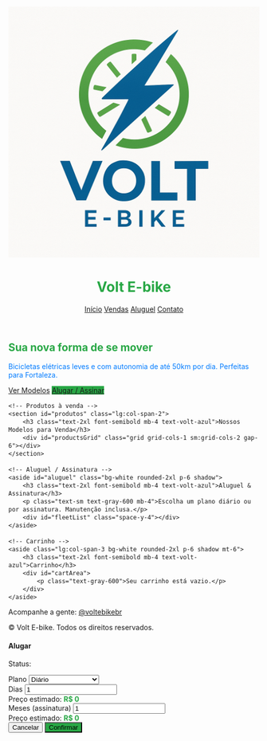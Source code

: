 <!DOCTYPE html>
<html lang="pt-BR">
<head>
    <meta charset="utf-8" />
    <meta name="viewport" content="width=device-width, initial-scale=1" />
    <title>Volt E-bike | Bicicletas Elétricas em Fortaleza</title>
    <script src="https://cdn.tailwindcss.com"></script>
    <style>
        :root {
            --cor-primaria: #28a745;
            --cor-secundaria: #007bff;
        }
        .bg-volt-verde { background-color: var(--cor-primaria); }
        .text-volt-verde { color: var(--cor-primaria); }
        .bg-volt-azul { background-color: var(--cor-secundaria); }
        .text-volt-azul { color: var(--cor-secundaria); }
        .border-volt-verde { border-color: var(--cor-primaria); }
    </style>
</head>
<body class="bg-gray-50 flex flex-col min-h-screen">

<header class="bg-white shadow-sm p-4 flex justify-between items-center">
    <div class="flex items-center gap-4">
        <img src="https://raw.githubusercontent.com/erosvasconcelos05-ops/Volt-E-bike/c1116dd21f13b804560a8f4a7b8a7a4a6a0e494c/Volt%20E-bike.png" alt="Logo Volt E-bike" class="h-12 w-12 rounded-lg" />
        <h1 class="text-2xl font-bold text-volt-verde">Volt E-bike</h1>
    </div>
    <nav class="space-x-6">
        <a href="#home" class="hover:text-volt-azul">Início</a>
        <a href="#produtos" class="hover:text-volt-azul">Vendas</a>
        <a href="#aluguel" class="hover:text-volt-azul">Aluguel</a>
        <a href="#contato" class="hover:text-volt-azul">Contato</a>
    </nav>
</header>

<section id="home" class="bg-gray-100 text-center py-16">
    <h2 class="text-4xl font-bold mb-2 text-volt-verde">Sua nova forma de se mover</h2>
    <p class="text-lg mb-4 text-volt-azul">Bicicletas elétricas leves e com autonomia de até 50km por dia. Perfeitas para Fortaleza.</p>
    <div class="flex justify-center gap-4">
        <a href="#produtos" class="bg-black text-white px-6 py-3 rounded-full font-semibold hover:bg-gray-800">Ver Modelos</a>
        <a href="#aluguel" class="bg-volt-verde text-white px-6 py-3 rounded-full font-semibold hover:opacity-80">Alugar / Assinar</a>
    </div>
</section>

<main class="flex-1 p-8 grid grid-cols-1 lg:grid-cols-3 gap-8">

    <!-- Produtos à venda -->
    <section id="produtos" class="lg:col-span-2">
        <h3 class="text-2xl font-semibold mb-4 text-volt-azul">Nossos Modelos para Venda</h3>
        <div id="productsGrid" class="grid grid-cols-1 sm:grid-cols-2 gap-6"></div>
    </section>

    <!-- Aluguel / Assinatura -->
    <aside id="aluguel" class="bg-white rounded-2xl p-6 shadow">
        <h3 class="text-2xl font-semibold mb-4 text-volt-azul">Aluguel & Assinatura</h3>
        <p class="text-sm text-gray-600 mb-4">Escolha um plano diário ou por assinatura. Manutenção inclusa.</p>
        <div id="fleetList" class="space-y-4"></div>
    </aside>

    <!-- Carrinho -->
    <aside class="lg:col-span-3 bg-white rounded-2xl p-6 shadow mt-6">
        <h3 class="text-2xl font-semibold mb-4 text-volt-azul">Carrinho</h3>
        <div id="cartArea">
            <p class="text-gray-600">Seu carrinho está vazio.</p>
        </div>
    </aside>

</main>

<footer id="contato" class="bg-black text-white p-6 text-center">
    <p>Acompanhe a gente: <a href="https://www.instagram.com/voltebikebr" target="_blank" class="hover:text-volt-verde font-semibold">@voltebikebr</a></p>
    <p>&copy; <span id="year"></span> Volt E-bike. Todos os direitos reservados.</p>
</footer>

<!-- Modal de Aluguel -->
<div id="rentalModal" class="fixed inset-0 bg-black/50 hidden items-center justify-center p-4">
    <div class="bg-white rounded-xl max-w-md w-full p-6">
        <h4 id="modalTitle" class="text-xl font-semibold mb-2">Alugar</h4>
        <p id="modalStatus" class="text-sm text-gray-600 mb-4">Status: </p>
        <div class="space-y-3">
            <div>
                <label class="block text-sm font-medium">Plano</label>
                <select id="modalPlan" class="mt-1 w-full border rounded px-3 py-2">
                    <option value="diario">Diário</option>
                    <option value="assinatura">Assinatura (mensal)</option>
                </select>
            </div>
            <div id="modalDaily">
                <label class="block text-sm font-medium">Dias</label>
                <input id="modalDays" type="number" min="1" value="1" class="mt-1 w-full border rounded px-3 py-2" />
                <div class="mt-2">Preço estimado: <strong id="modalPriceDay" class="text-volt-verde">R$ 0</strong></div>
            </div>
            <div id="modalMonthly" class="hidden">
                <label class="block text-sm font-medium">Meses (assinatura)</label>
                <input id="modalMonths" type="number" min="1" value="1" class="mt-1 w-full border rounded px-3 py-2" />
                <div class="mt-2">Preço estimado: <strong id="modalPriceMonth" class="text-volt-verde">R$ 0</strong></div>
            </div>
            <div class="flex justify-end gap-3 mt-4">
                <button id="modalCancel" class="px-4 py-2 border rounded">Cancelar</button>
                <button id="modalConfirm" class="px-4 py-2 bg-volt-verde text-white rounded hover:opacity-80">Confirmar</button>
            </div>
        </div>
    </div>
</div>

<script>
    const products = [
        { id: 1, name: "Modelo Urbano", price: 4999.90, img: "https://raw.githubusercontent.com/erosvasconcelos05-ops/Volt-E-bike/28a545889195046b56009dd14703ff643b5e5ae6/OGGI_E_BW_8.0.webp", description: "Design ergonômico, ideal para o dia a dia e entregas." },
        { id: 2, name: "Modelo Aventura", price: 8990.00, img: "https://raw.githubusercontent.com/erosvasconcelos05-ops/Volt-E-bike/erosvasconcelos05-ops-patch-2/bicicleta_eletrica_oggi_streetgo_s12_4101_variacao_7197_1_a236e6a3e6cf4abe3c4e63ab28f223cd.webp", description: "Potência extra e suspensão para terrenos mais desafiadores." }
    ];

    let fleet = [
        { id: 101, model: "City E-Bike", type: "elétrica", status: "disponível", pricePerDay: 15, pricePerMonth: 500, img: "https://raw.githubusercontent.com/erosvasconcelos05-ops/Volt-E-bike/28a545889195046b56009dd14703ff643b5e5ae6/OGGI_E_BW_8.0.webp" },
        { id: 102, model: "Delivery Pro", type: "elétrica", status: "disponível", pricePerDay: 25, pricePerMonth: 750, img: "https://raw.githubusercontent.com/erosvasconcelos05-ops/Volt-E-bike/erosvasconcelos05-ops-patch-2/bicicleta_eletrica_oggi_streetgo_s12_4101_variacao_7197_1_a236e6a3e6cf4abe3c4e63ab28f223cd.webp" }
    ];

    const cart = [];
    const productsGrid = document.getElementById('productsGrid');
    const fleetList = document.getElementById('fleetList');
    const cartArea = document.getElementById('cartArea');
    const yearSpan = document.getElementById('year');
    const rentalModal = document.getElementById('rentalModal');
    const modalTitle = document.getElementById('modalTitle');
    const modalStatus = document.getElementById('modalStatus');
    const modalPlan = document.getElementById('modalPlan');
    const modalDaily = document.getElementById('modalDaily');
    const modalMonthly = document.getElementById('modalMonthly');
    const modalDays = document.getElementById('modalDays');
    const modalMonths = document.getElementById('modalMonths');
    const modalPriceDay = document.getElementById('modalPriceDay');
    const modalPriceMonth = document.getElementById('modalPriceMonth');
    const modalCancel = document.getElementById('modalCancel');
    const modalConfirm = document.getElementById('modalConfirm');
    let selectedUnit = null;

    function formatBRL(value){ return value.toLocaleString('pt-BR',{style:'currency',currency:'BRL'}); }

    function renderProducts(){
        productsGrid.innerHTML = '';
        products.forEach(p=>{
            const card=document.createElement('article');
            card.className="bg-white rounded-2xl shadow p-4 hover:scale-105 transition-transform";
            card.innerHTML=`
                <img src="${p.img}" alt="${p.name}" class="rounded-xl mb-3 w-full h-40 object-cover" />
                <h4 class="font-semibold">${p.name}</h4>
                <p class="text-sm text-gray-600">${p.description}</p>
                <div class="mt-2 flex items-center justify-between">
                    <div class="text-volt-verde font-bold">${formatBRL(p.price)}</div>
                    <button data-id="${p.id}" class="addToCartBtn bg-black text-white px-3 py-1 rounded hover:opacity-80">Adicionar</button>
                </div>
            `;
            productsGrid.appendChild(card);
        });
        document.querySelectorAll('.addToCartBtn').forEach(btn=>{
            btn.addEventListener('click', e=>{
                const id=Number(e.currentTarget.dataset.id);
                addToCart(products.find(x=>x.id===id));
            });
        });
    }

    function renderFleet(){
        fleetList.innerHTML='';
        fleet.forEach(u=>{
            const wrap=document.createElement('div');
            wrap.className="border border-volt-verde rounded-lg p-3 flex flex-col sm:flex-row items-center gap-4";
            wrap.innerHTML=`
                <img src="${u.img}" alt="${u.model}" class="w-full sm:w-32 h-32 object-cover rounded-lg" />
                <div class="flex-1">
                    <div class="font-semibold">${u.model}</div>
                    <div class="text-xs text-gray-600">Status: <span class="font-bold">${u.status}</span></div>
                    <div class="text-sm text-gray-700">${formatBRL(u.pricePerDay)}/dia • ${formatBRL(u.pricePerMonth)}/mês</div>
                </div>
                <div class="flex flex-col gap-2">
                    <button class="rentBtn px-3 py-1 bg-black text-white rounded hover:opacity-80 ${u.status!=='disponível'?'opacity-50 cursor-not-allowed':''}" ${u.status!=='disponível'?'disabled':''} data-id="${u.id}">Alugar</button>
                    <button class="subscribeBtn px-3 py-1 bg-volt-verde text-white rounded hover:opacity-80 ${u.status!=='disponível'?'opacity-50 cursor-not-allowed':''}" ${u.status!=='disponível'?'disabled':''} data-id="${u.id}">Assinar</button>
                    <button class="adminStatusBtn px-2 py-1 border rounded text-xs" data-id="${u.id}">Admin status</button>
                </div>
            `;
            fleetList.appendChild(wrap);
        });
        document.querySelectorAll('.rentBtn').forEach(btn=>btn.addEventListener('click', e=>openRentalModal(Number(e.currentTarget.dataset.id))));
        document.querySelectorAll('.subscribeBtn').forEach(btn=>btn.addEventListener('click', e=>startSubscription(Number(e.currentTarget.dataset.id))));
        document.querySelectorAll('.adminStatusBtn').forEach(btn=>btn.addEventListener('click', e=>cycleStatus(Number(e.currentTarget.dataset.id))));
    }

    function addToCart(prod){
        const found=cart.find(i=>i.id===prod.id);
        if(found){ found.qty+=1; } else { cart.push({...prod, qty:1}); }
        renderCart();
    }

    function removeFromCart(id){
        const idx=cart.findIndex(i=>i.id===id);
        if(idx!==-1) cart.splice(idx,1);
        renderCart();
    }

    function renderCart(){
        if(cart.length===0){ cartArea.innerHTML='<p class="text-gray-600">Seu carrinho está vazio.</p>'; return; }
        const ul=document.createElement('ul'); ul.className="space-y-3";
        cart.forEach(i=>{
            const li=document.createElement('li'); li.className="flex items-center justify-between";
            li.innerHTML=`
                <div>
                    <div class="font-medium">${i.name} x ${i.qty}</div>
                    <div class="text-sm text-gray-600">${formatBRL(i.price)}</div>
                </div>
                <div class="flex items-center gap-3">
                    <div class="font-semibold text-volt-verde">${formatBRL(i.price*i.qty)}</div>
                    <button data-id="${i.id}" class="removeCartBtn text-red-600 text-sm">Remover</button>
                </div>
            `;
            ul.appendChild(li);
        });
        const total=cart.reduce((s,it)=>s+it.price*it.qty,0);
        const footer=document.createElement('div'); footer.className="mt-4 flex items-center justify-between";
        footer.innerHTML=`<div class="font-bold">Total: <span class="text-volt-verde">${formatBRL(total)}</span></div>
            <button id="checkoutBtn" class="bg-volt-verde text-white px-4 py-2 rounded font-semibold hover:opacity-80">Finalizar compra</button>`;
        cartArea.innerHTML=''; cartArea.appendChild(ul); cartArea.appendChild(footer);
        document.querySelectorAll('.removeCartBtn').forEach(btn=>btn.addEventListener('click', e=>removeFromCart(Number(e.currentTarget.dataset.id))));
        document.getElementById('checkoutBtn').addEventListener('click',()=>alert('Checkout simulado — integre um gateway de pagamentos.'));
    }

    function openRentalModal(unitId){
        selectedUnit=fleet.find(u=>u.id===unitId);
        if(!selectedUnit) return;
        modalTitle.textContent=`Alugar: ${selectedUnit.model}`;
        modalStatus.textContent=`Status: ${selectedUnit.status}`;
        modalPlan.value='diario'; modalDays.value=1; modalMonths.value=1;
        modalDaily.classList.remove('hidden'); modalMonthly.classList.add('hidden');
        updateModalPrices();
        rentalModal.classList.remove('hidden'); rentalModal.classList.add('flex');
    }

    function closeModal(){ rentalModal.classList.add('hidden'); rentalModal.classList.remove('flex'); selectedUnit=null; }

    function updateModalPrices(){
        if(!selectedUnit) return;
        const days=Number(modalDays.value)||1;
        const months=Number(modalMonths.value)||1;
        modalPriceDay.textContent=formatBRL(selectedUnit.pricePerDay*days);
        modalPriceMonth.textContent=formatBRL(selectedUnit.pricePerMonth*months);
    }

    function confirmRental(){
        if(!selectedUnit) return;
        fleet=fleet.map(u=>u.id===selectedUnit.id?{...u,status:'alugado'}:u);
        renderFleet(); closeModal();
        alert('Aluguel confirmado (simulação). Obrigado!');
    }

    function startSubscription(unitId){
        fleet=fleet.map(u=>u.id===unitId?{...u,status:'assinatura'}:u);
        renderFleet(); alert('Assinatura iniciada (simulação). Entraremos em contato.');
    }

    function cycleStatus(id){
        fleet=fleet.map(u=>{ if(u.id!==id) return u; const next=u.status==='disponível'?'manutenção':'disponível'; return {...u,status:next}; });
        renderFleet();
    }

    modalPlan.addEventListener('change',()=>{
        if(modalPlan.value==='diario'){ modalDaily.classList.remove('hidden'); modalMonthly.classList.add('hidden'); }
        else { modalDaily.classList.add('hidden'); modalMonthly.classList.remove('hidden'); }
        updateModalPrices();
    });
    modalDays.addEventListener('input',updateModalPrices);
    modalMonths.addEventListener('input',updateModalPrices);
    modalCancel.addEventListener('click',closeModal);
    modalConfirm.addEventListener('click',confirmRental);

    function init(){
        yearSpan.textContent=new Date().getFullYear();
        renderProducts(); renderFleet(); renderCart();
    }

    init();
</script>

</body>
</html>
